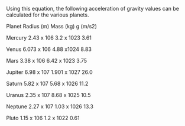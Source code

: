 Using this equation, the following acceleration of gravity values can be calculated for the various planets.

Planet Radius (m)     Mass (kg)     g (m/s2)

Mercury 2.43 x 106    3.2 x 1023      3.61

Venus 6.073 x 106     4.88 x1024      8.83

Mars 3.38 x 106       6.42 x 1023     3.75

Jupiter 6.98 x 107    1.901 x 1027    26.0

Saturn 5.82 x 107     5.68 x 1026     11.2

Uranus 2.35 x 107     8.68 x 1025     10.5

Neptune 2.27 x 107    1.03 x 1026     13.3

Pluto 1.15 x 106      1.2 x 1022      0.61
